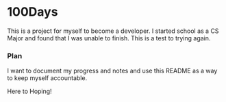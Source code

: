 # 100Days

This is a project for myself to become a developer. I started school as a CS
Major and found that I was unable to finish. This is a test to trying again.

### Plan

I want to document my progress and notes and use this README as a way to keep
myself accountable.

Here to Hoping!
